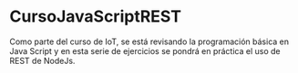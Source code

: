 # CursoJavaScriptREST
Como parte del curso de IoT, se está revisando la programación básica en Java Script y en esta serie de ejercicios se pondrá en práctica el uso de REST de NodeJs.

